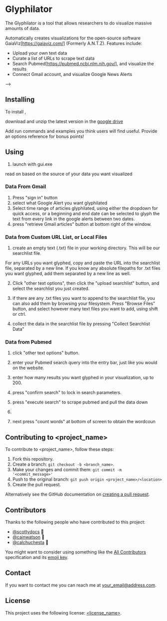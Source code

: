# Glyphilator

<!--- These are examples. See https://shields.io for others or to customize this set of shields. You might want to include dependencies, project status and licence info here --->
<!-- ![GitHub repo size](https://img.shields.io/github/repo-size/scottydocs/README-template.md)
![GitHub contributors](https://img.shields.io/github/contributors/scottydocs/README-template.md)
![GitHub stars](https://img.shields.io/github/stars/scottydocs/README-template.md?style=social)
![GitHub forks](https://img.shields.io/github/forks/scottydocs/README-template.md?style=social)
![Twitter Follow](https://img.shields.io/twitter/follow/scottydocs?style=social) -->

The Glyphilator is a tool that allows researchers to do visualize massive amounts of data.

Automatically creates visualizations for the open-source software GaiaViz[https://gaiaviz.com/] (Formerly A.N.T.Z). Features include:
* Upload your own text data
* Curate a list of URLs to scrape text data
* Search Pubmed[https://pubmed.ncbi.nlm.nih.gov/], and visualize the results
* Connect Gmail account, and visualize Google News Alerts

<!-- ## Prerequisites

Before you begin, ensure you have met the following requirements:
<!--- These are just example requirements. Add, duplicate or remove as required --->
<!-- * You have installed the latest version of `<coding_language/dependency/requirement_1>`
* You have a `<Windows/Linux/Mac>` machine. State which OS is supported/which is not.
* You have read `<guide/link/documentation_related_to_project>`. --> -->

## Installing <Glyphilator>

To install <Glyphilator>, 

download and unzip the latest version in the [google drive](https://drive.google.com/drive/folders/1oKKRnuR-Q5Yn3ie5e7jKuaxTFoybBXaM?usp=sharing)

Add run commands and examples you think users will find useful. Provide an options reference for bonus points!

## Using <Glyphilator> ##
1. launch with gui.exe

read on based on the source of your data you want visualized

### Data From Gmail ###

1. Press "sign in" button
2. select what Google Alert you want glyphilated
3. Select time range of articles glyphilated, using either the dropdown for quick access, or a beginning and end date can be selected to glyph the text from every link in the google alerts between two dates.
4. press "retrieve Gmail articles" button at bottom right of the window.

### Data from Custom URL List, or Local Files ###
1. create an empty text (.txt) file in your working directory. This will be our searchlist file.

 For any URLs you want glyphed, copy and paste the URL into the searchlist file, separated by a new line. If you know any absolute filepaths for .txt files you want glyphed, add them separated by a new line as well.

2. Click "other text options", then click the "upload searchlist" button, and select the searchlist you just created.

3. if there are any .txt files you want to append to the searchlist file, you can also add them by browsing your filesystem. Press "Browse Files" button, and select however many text files you want to add, using shift or ctrl. 

4. collect the data in the searchlist file by pressing "Collect Searchlist Data"

### Data from Pubmed ###
1. click "other text options" button.

2. enter your Pubmed search query into the entry bar, just like you would on the website.

3. enter how many results you want glyphed in your visualization, up to 200.

4. press "confirm search" to lock in search parameters.

5. press "execute search" to scrape pubmed and pull the data down

2. 
3. next press "count words" at bottom of screen to obtain the wordcoun

## Contributing to <project_name>
<!--- If your README is long or you have some specific process or steps you want contributors to follow, consider creating a separate CONTRIBUTING.md file--->
To contribute to <project_name>, follow these steps:

1. Fork this repository.
2. Create a branch: `git checkout -b <branch_name>`.
3. Make your changes and commit them: `git commit -m '<commit_message>'`
4. Push to the original branch: `git push origin <project_name>/<location>`
5. Create the pull request.

Alternatively see the GitHub documentation on [creating a pull request](https://help.github.com/en/github/collaborating-with-issues-and-pull-requests/creating-a-pull-request).

## Contributors

Thanks to the following people who have contributed to this project:

* [@scottydocs](https://github.com/scottydocs) 📖
* [@cainwatson](https://github.com/cainwatson) 🐛
* [@calchuchesta](https://github.com/calchuchesta) 🐛

You might want to consider using something like the [All Contributors](https://github.com/all-contributors/all-contributors) specification and its [emoji key](https://allcontributors.org/docs/en/emoji-key).

## Contact

If you want to contact me you can reach me at <your_email@address.com>.

## License
<!--- If you're not sure which open license to use see https://choosealicense.com/--->

This project uses the following license: [<license_name>](<link>).
